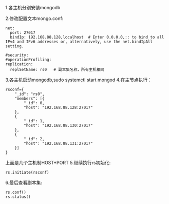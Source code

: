 1.各主机分别安装mongodb

2.修改配置文本mongo.conf:

    net:
      port: 27017
      bindIp: 192.168.88.128,localhost  # Enter 0.0.0.0,:: to bind to all IPv4 and IPv6 addresses or, alternatively, use the net.bindIpAll setting.
    
    #security:
    #operationProfiling:
    replication:
      replSetName: rs0   # 副本集名称，所有主机相同

3.各主机启动mongodb,sudo systemctl start mongod
4.在主节点执行：

    rsconf={
    	"_id": "rs0",
    	"members": [{
    		"_id": 0,
    		"host": "192.168.88.128:27017"
    	},
    	{
    		"_id": 1,
    		"host": "192.168.88.130:27017"
    	},
    	{
    		"_id": 2,
    		"host": "192.168.88.131:27017"
    	}]
    }
上面是几个主机制HOST+PORT
5.继续执行rs初始化:

    rs.initiate(rsconf)
6.最后查看副本集:

    rs.conf()
    rs.status()


